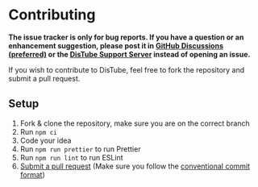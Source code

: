 # Contributing

**The issue tracker is only for bug reports. If you have a question or an enhancement suggestion, please post it in [GitHub Discussions (preferred)](https://github.com/skick1234/DisTube/discussions) or the [DisTube Support Server](https://discord.gg/feaDd9h) instead of opening an issue.**

If you wish to contribute to DisTube, feel free to fork the repository and submit a pull request.

## Setup

1. Fork & clone the repository, make sure you are on the correct branch
2. Run `npm ci`
3. Code your idea
4. Run `npm run prettier` to run Prettier
5. Run `npm run lint` to run ESLint
6. [Submit a pull request](https://github.com/skick1234/DisTube/compare) (Make sure you follow the [conventional commit format](https://www.conventionalcommits.org/en/v1.0.0/))
